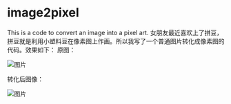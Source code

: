 # image2pixel
This is a code to convert an image into a pixel art.
女朋友最近喜欢上了拼豆，拼豆就是利用小塑料豆在像素图上作画。所以我写了一个普通图片转化成像素图的代码。效果如下：
原图：

![图片](https://github.com/user-attachments/assets/68445893-aa6b-407d-ab22-bc7a4da2c031)

转化后图像：

![图片](https://github.com/user-attachments/assets/5fade528-e419-4f5e-8219-872a786b033c)


